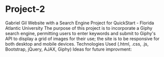 # Project-2
Gabriel Gil
Website with a Search Engine Project for QuickStart - Florida Atlantic University
The purpose of this project is to incorporate a Giphy search engine, permitting users to enter keywords and submit to Giphy's API to display a grid of images for their use; the site is to be responsive for both desktop and mobile devices.
Technologies Used (.html, .css, .js, Bootstrap, jQuery, AJAX, Giphy)
Ideas for future improvment: